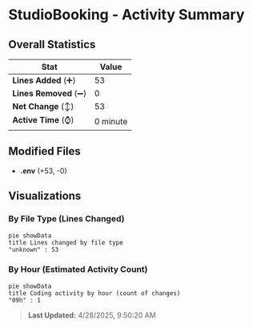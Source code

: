 # StudioBooking - Activity Summary 

## Overall Statistics

| Stat                   | Value                                                             |
| ---------------------- | ----------------------------------------------------------------- |
| **Lines Added** (➕)   | 53                                          |
| **Lines Removed** (➖) | 0                                        |
| **Net Change** (↕)    | 53                |
| **Active Time** (⌚)   | 0 minute |


## Modified Files
- **.env** (+53, -0)

## Visualizations

### By File Type (Lines Changed)

```mermaid
pie showData
title Lines changed by file type
"unknown" : 53
```

### By Hour (Estimated Activity Count)

```mermaid
pie showData
title Coding activity by hour (count of changes)
"09h" : 1
```


> **Last Updated:** 4/28/2025, 9:50:20 AM